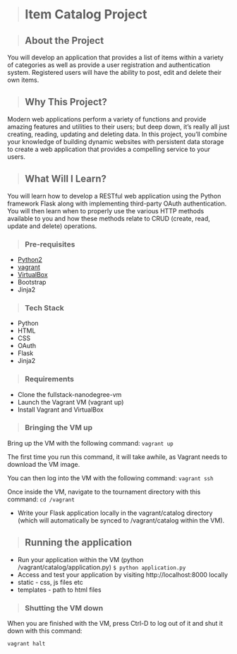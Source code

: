 ># Item Catalog Project

>## About the Project

You will develop an application that provides a list of items within a variety of categories as well as provide a user registration and authentication system. Registered users will have the ability to post, edit and delete their own items.

>## Why This Project?

Modern web applications perform a variety of functions and provide amazing features and utilities to their users; but deep down, it’s really all just creating, reading, updating and deleting data. In this project, you’ll combine your knowledge of building dynamic websites with persistent data storage to create a web application that provides a compelling service to your users.

>## What Will I Learn?

You will learn how to develop a RESTful web application using the Python framework Flask along with implementing third-party OAuth authentication. You will then learn when to properly use the various HTTP methods available to you and how these methods relate to CRUD (create, read, update and delete) operations.

>### Pre-requisites

* [Python2](https://www.python.org/)
* [vagrant](https://www.vagrantup.com/)
* [VirtualBox](https://www.virtualbox.org/)
* Bootstrap
* Jinja2

>### Tech Stack

* Python
* HTML
* CSS
* OAuth
* Flask
* Jinja2

>### Requirements

* Clone the fullstack-nanodegree-vm
* Launch the Vagrant VM (vagrant up)
* Install Vagrant and VirtualBox

>### Bringing the VM up

Bring up the VM with the following command:
`vagrant up`

The first time you run this command, it will take awhile, as Vagrant needs to download the VM image.

You can then log into the VM with the following command:
`vagrant ssh`

Once inside the VM, navigate to the tournament directory with this command:
`cd /vagrant`

* Write your Flask application locally in the vagrant/catalog directory (which will automatically be synced to /vagrant/catalog within the VM).

>## Running the application

* Run your application within the VM (python /vagrant/catalog/application.py)
`$ python application.py`
* Access and test your application by visiting http://localhost:8000 locally
* static - css, js files etc
* templates - path to html files

>### Shutting the VM down

When you are finished with the VM, press Ctrl-D to log out of it and shut it down with this command:

`vagrant halt`
